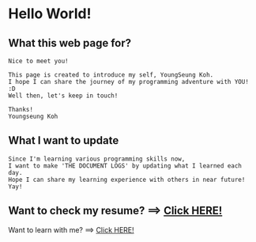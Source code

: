 Hello World!
==

What this web page for?
--
```
Nice to meet you!

This page is created to introduce my self, YoungSeung Koh.
I hope I can share the journey of my programming adventure with YOU! :D
Well then, let's keep in touch!

Thanks!
Youngseung Koh
```

What I want to update
--
```
Since I'm learning various programming skills now,
I want to make 'THE DOCUMENT LOGS' by updating what I learned each day.
Hope I can share my learning experience with others in near future!
Yay!
```

Want to check my resume? ==>  [Click HERE!](https://youngseungkoh.github.io/youngseungkoh.html)
--

Want to learn with me?   ==>  [Click HERE!](https://youngseungkoh.github.io/KohCode.html)

